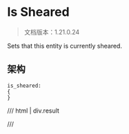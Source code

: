 # Is Sheared

> 文档版本：1.21.0.24

Sets that this entity is currently sheared.

## 架构

```mcschema
is_sheared:
{
}

```

/// html | div.result

///

